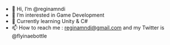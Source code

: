- 👋 Hi, I’m @reginamndi
- 👀 I’m interested in Game Development
- 🌱 Currently learning Unity & C#
- 📫 How to reach me : reginamndi@gmail.com and my Twitter is @flyinaebottle

<!---
reginamndi/reginamndi is a ✨ special ✨ repository because its `README.md` (this file) appears on your GitHub profile.
You can click the Preview link to take a look at your changes.
--->
